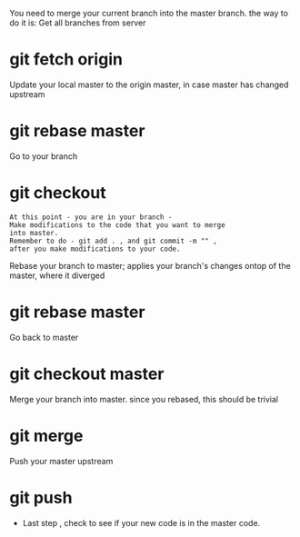 You need to merge your current branch into the master branch. the way to do it is:
Get all branches from server
# git fetch origin  

Update your local master to the origin master, in case master has changed upstream
# git rebase master

 Go to your branch
# git checkout <branch> 

    At this point - you are in your branch -
    Make modifications to the code that you want to merge
    into master.
    Remember to do - git add . , and git commit -m "" ,
    after you make modifications to your code. 


Rebase your branch to master; applies your branch's changes ontop of the master, where it diverged
# git rebase master 

Go back to master
# git checkout master 

Merge your branch into master.  since you rebased, this should be trivial
# git merge <branch> 

Push your master upstream
# git push 

- Last step , check to see if your new code is in the master code.

